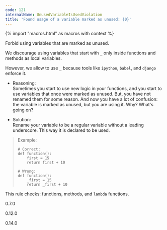 ```yaml
---
code: 121
internalName: UnusedVariableIsUsedViolation
title: 'Found usage of a variable marked as unused: {0}'
---
```


{% import "macros.html" as macros with context %}

Forbid using variables that are marked as unused.

We discourage using variables that start with `_` only inside functions
and methods as local variables.

However, we allow to use `_` because tools like `ipython`, `babel`, and
`django` enforce it.

  - Reasoning:  
    Sometimes you start to use new logic in your functions, and you
    start to use variables that once were marked as unused. But, you
    have not renamed them for some reason. And now you have a lot of
    confusion: the variable is marked as unused, but you are using it.
    Why? What's going on?

  - Solution:  
    Rename your variable to be a regular variable without a leading
    underscore. This way it is declared to be used.

> Example:
> 
>     # Correct:
>     def function():
>         first = 15
>         return first + 10
>     
>     # Wrong:
>     def function():
>         _first = 15
>         return _first + 10

This rule checks: functions, methods, and `lambda` functions.

<div class="versionadded">

0.7.0

</div>

<div class="versionchanged">

0.12.0

</div>

<div class="versionchanged">

0.14.0

</div>